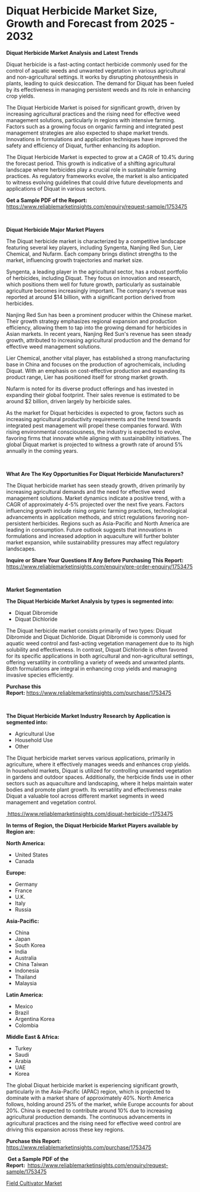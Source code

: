 <p><h1>Diquat Herbicide Market Size, Growth and Forecast from 2025 - 2032</h1></p><p><strong>Diquat Herbicide Market Analysis and Latest Trends</strong></p>
<p><p>Diquat herbicide is a fast-acting contact herbicide commonly used for the control of aquatic weeds and unwanted vegetation in various agricultural and non-agricultural settings. It works by disrupting photosynthesis in plants, leading to quick desiccation. The demand for Diquat has been fueled by its effectiveness in managing persistent weeds and its role in enhancing crop yields.</p><p>The Diquat Herbicide Market is poised for significant growth, driven by increasing agricultural practices and the rising need for effective weed management solutions, particularly in regions with intensive farming. Factors such as a growing focus on organic farming and integrated pest management strategies are also expected to shape market trends. Innovations in formulations and application techniques have improved the safety and efficiency of Diquat, further enhancing its adoption. </p><p>The Diquat Herbicide Market is expected to grow at a CAGR of 10.4% during the forecast period. This growth is indicative of a shifting agricultural landscape where herbicides play a crucial role in sustainable farming practices. As regulatory frameworks evolve, the market is also anticipated to witness evolving guidelines that could drive future developments and applications of Diquat in various sectors.</p></p>
<p><strong>Get a Sample PDF of the Report:&nbsp;</strong> <a href="https://www.reliablemarketinsights.com/enquiry/request-sample/1753475?utm_campaign=3295&utm_medium=2&utm_source=Github&utm_content=ia&utm_term=30032025&utm_id=diquat-herbicide">https://www.reliablemarketinsights.com/enquiry/request-sample/1753475</a></p>
<p>&nbsp;</p>
<p><strong>Diquat Herbicide Major Market Players</strong></p>
<p><p>The Diquat herbicide market is characterized by a competitive landscape featuring several key players, including Syngenta, Nanjing Red Sun, Lier Chemical, and Nufarm. Each company brings distinct strengths to the market, influencing growth trajectories and market size.</p><p>Syngenta, a leading player in the agricultural sector, has a robust portfolio of herbicides, including Diquat. They focus on innovation and research, which positions them well for future growth, particularly as sustainable agriculture becomes increasingly important. The company's revenue was reported at around $14 billion, with a significant portion derived from herbicides.</p><p>Nanjing Red Sun has been a prominent producer within the Chinese market. Their growth strategy emphasizes regional expansion and production efficiency, allowing them to tap into the growing demand for herbicides in Asian markets. In recent years, Nanjing Red Sun's revenue has seen steady growth, attributed to increasing agricultural production and the demand for effective weed management solutions.</p><p>Lier Chemical, another vital player, has established a strong manufacturing base in China and focuses on the production of agrochemicals, including Diquat. With an emphasis on cost-effective production and expanding its product range, Lier has positioned itself for strong market growth.</p><p>Nufarm is noted for its diverse product offerings and has invested in expanding their global footprint. Their sales revenue is estimated to be around $2 billion, driven largely by herbicide sales.</p><p>As the market for Diquat herbicides is expected to grow, factors such as increasing agricultural productivity requirements and the trend towards integrated pest management will propel these companies forward. With rising environmental consciousness, the industry is expected to evolve, favoring firms that innovate while aligning with sustainability initiatives. The global Diquat market is projected to witness a growth rate of around 5% annually in the coming years.</p></p>
<p>&nbsp;</p>
<p><strong>What Are The Key Opportunities For Diquat Herbicide Manufacturers?</strong></p>
<p><p>The Diquat herbicide market has seen steady growth, driven primarily by increasing agricultural demands and the need for effective weed management solutions. Market dynamics indicate a positive trend, with a CAGR of approximately 4-5% projected over the next five years. Factors influencing growth include rising organic farming practices, technological advancements in application methods, and strict regulations favoring non-persistent herbicides. Regions such as Asia-Pacific and North America are leading in consumption. Future outlook suggests that innovations in formulations and increased adoption in aquaculture will further bolster market expansion, while sustainability pressures may affect regulatory landscapes.</p></p>
<p><strong>Inquire or Share Your Questions If Any Before Purchasing This Report:</strong> <a href="https://www.reliablemarketinsights.com/enquiry/pre-order-enquiry/1753475?utm_campaign=3295&utm_medium=2&utm_source=Github&utm_content=ia&utm_term=30032025&utm_id=diquat-herbicide">https://www.reliablemarketinsights.com/enquiry/pre-order-enquiry/1753475</a></p>
<p>&nbsp;</p>
<p><strong>Market Segmentation</strong></p>
<p><strong>The Diquat Herbicide Market Analysis by types is segmented into:</strong></p>
<p><ul><li>Diquat Dibromide</li><li>Diquat Dichloride</li></ul></p>
<p><p>The Diquat herbicide market consists primarily of two types: Diquat Dibromide and Diquat Dichloride. Diquat Dibromide is commonly used for aquatic weed control and fast-acting vegetation management due to its high solubility and effectiveness. In contrast, Diquat Dichloride is often favored for its specific applications in both agricultural and non-agricultural settings, offering versatility in controlling a variety of weeds and unwanted plants. Both formulations are integral in enhancing crop yields and managing invasive species efficiently.</p></p>
<p><strong>Purchase this Report:&nbsp;</strong><a href="https://www.reliablemarketinsights.com/purchase/1753475?utm_campaign=3295&utm_medium=2&utm_source=Github&utm_content=ia&utm_term=30032025&utm_id=diquat-herbicide">https://www.reliablemarketinsights.com/purchase/1753475</a></p>
<p>&nbsp;</p>
<p><strong>The Diquat Herbicide Market Industry Research by Application is segmented into:</strong></p>
<p><ul><li>Agricultural Use</li><li>Household Use</li><li>Other</li></ul></p>
<p><p>The Diquat herbicide market serves various applications, primarily in agriculture, where it effectively manages weeds and enhances crop yields. In household markets, Diquat is utilized for controlling unwanted vegetation in gardens and outdoor spaces. Additionally, the herbicide finds use in other sectors such as aquaculture and landscaping, where it helps maintain water bodies and promote plant growth. Its versatility and effectiveness make Diquat a valuable tool across different market segments in weed management and vegetation control.</p></p>
<p><a href="https://www.reliablemarketinsights.com/diquat-herbicide-r1753475?utm_campaign=3295&utm_medium=2&utm_source=Github&utm_content=ia&utm_term=30032025&utm_id=diquat-herbicide">&nbsp;https://www.reliablemarketinsights.com/diquat-herbicide-r1753475</a></p>
<p><strong>In terms of Region, the Diquat Herbicide Market Players available by Region are:</strong></p>
<p>
    <p> <strong> North America: </strong>
        <ul>
            <li>United States</li>
            <li>Canada</li>
        </ul>
        </p> 
    <p> <strong> Europe: </strong>
        <ul>
            <li>Germany</li>
            <li>France</li>
            <li>U.K.</li>
            <li>Italy</li>
            <li>Russia</li>
        </ul>
        </p> 
    <p> <strong> Asia-Pacific: </strong>
        <ul>
            <li>China</li>
            <li>Japan</li>
            <li>South Korea</li>
            <li>India</li>
            <li>Australia</li>
            <li>China Taiwan</li>
            <li>Indonesia</li>
            <li>Thailand</li>
            <li>Malaysia</li>
        </ul>
        </p> 
    <p> <strong> Latin America: </strong>
        <ul>
            <li>Mexico</li>
            <li>Brazil</li>
            <li>Argentina Korea</li>
            <li>Colombia</li>
        </ul>
        </p> 
    <p> <strong> Middle East & Africa: </strong>
        <ul>
            <li>Turkey</li>
            <li>Saudi</li>
            <li>Arabia</li>
            <li>UAE</li>
            <li>Korea</li>
        </ul>
    </p>
    </p>
<p><p>The global Diquat herbicide market is experiencing significant growth, particularly in the Asia-Pacific (APAC) region, which is projected to dominate with a market share of approximately 40%. North America follows, holding around 25% of the market, while Europe accounts for about 20%. China is expected to contribute around 10% due to increasing agricultural production demands. The continuous advancements in agricultural practices and the rising need for effective weed control are driving this expansion across these key regions.</p></p>
<p><strong>Purchase this Report: </strong><a href="https://www.reliablemarketinsights.com/purchase/1753475?utm_campaign=3295&utm_medium=2&utm_source=Github&utm_content=ia&utm_term=30032025&utm_id=diquat-herbicide">https://www.reliablemarketinsights.com/purchase/1753475</a></p>
<p>&nbsp;<strong>Get a Sample PDF of the Report:&nbsp;&nbsp;</strong><a href="https://www.reliablemarketinsights.com/enquiry/request-sample/1753475?utm_campaign=3295&utm_medium=2&utm_source=Github&utm_content=ia&utm_term=30032025&utm_id=diquat-herbicide">https://www.reliablemarketinsights.com/enquiry/request-sample/1753475</a></p>
<p><strong></strong></p>
<p><p><a href="https://github.com/cachuhashieb/Market-Research-Report-List-1/blob/main/field-cultivator-market.md?utm_campaign=3295&utm_medium=2&utm_source=Github&utm_content=ia&utm_term=30032025&utm_id=diquat-herbicide">Field Cultivator Market</a></p></p>